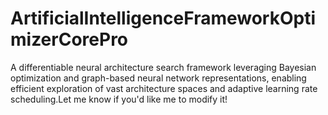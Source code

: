 # ArtificialIntelligenceFrameworkOptimizerCorePro
A differentiable neural architecture search framework leveraging Bayesian optimization and graph-based neural network representations, enabling efficient exploration of vast architecture spaces and adaptive learning rate scheduling.Let me know if you'd like me to modify it!
